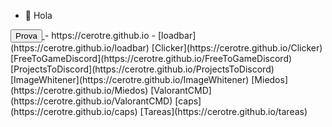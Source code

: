 - 👋 Hola

<!---
cerotre/cerotre is a ✨ special ✨ repository because its `README.md` (this file) appears on your GitHub profile.
You can click the Preview link to take a look at your changes.
--->
 <a href="https://cerotre.github.io/">
    <button>Prova</button>
  </a> 
- https://cerotre.github.io
- [loadbar](https://cerotre.github.io/loadbar) [Clicker](https://cerotre.github.io/Clicker) [FreeToGameDiscord](https://cerotre.github.io/FreeToGameDiscord) [ProjectsToDiscord](https://cerotre.github.io/ProjectsToDiscord) [ImageWhitener](https://cerotre.github.io/ImageWhitener) [Miedos](https://cerotre.github.io/Miedos) [ValorantCMD](https://cerotre.github.io/ValorantCMD) [caps](https://cerotre.github.io/caps) [Tareas](https://cerotre.github.io/tareas)

